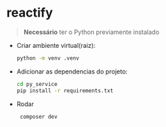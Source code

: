 # reactify
 
>**Necessário** ter o Python previamente instalado

- Criar ambiente virtual(raiz):
   ```bash
   python -m venv .venv
   ```
   
- Adicionar as dependencias do projeto:
   ```bash
   cd py_service
   pip install -r requirements.txt
   ```
   
- Rodar
   ```bash
    composer dev
   ```